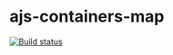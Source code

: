 # ajs-containers-map

[![Build status](https://ci.appveyor.com/api/projects/status/2sc21n9y9bk3jp3d?svg=true)](https://ci.appveyor.com/project/Nataliya-grish/ajs-containers-map)